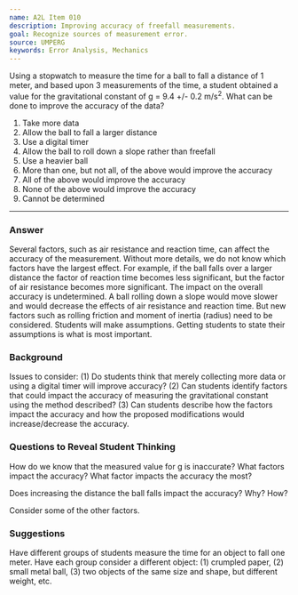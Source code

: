 ```yaml
---
name: A2L Item 010
description: Improving accuracy of freefall measurements.
goal: Recognize sources of measurement error.
source: UMPERG
keywords: Error Analysis, Mechanics
---
```


Using a stopwatch to measure the time for a ball to fall a distance of 1
meter, and based upon 3 measurements of the time, a student obtained a
value for the gravitational constant of g = 9.4 +/- 0.2 m/s<sup>2</sup>.
What can be done to improve the accuracy of the data?

1. Take more data
2. Allow the ball to fall a larger distance
3. Use a digital timer
4. Allow the ball to roll down a slope rather than freefall
5. Use a heavier ball
6. More than one, but not all, of the above would improve the accuracy
7. All of the above would improve the accuracy
8. None of the above would improve the accuracy
9. Cannot be determined

<hr/>

### Answer

Several factors, such as air resistance and reaction time, can affect
the accuracy of the measurement.  Without more details, we do not know
which factors have the largest effect.  For example, if the ball falls
over a larger distance the factor of reaction time becomes less
significant, but the factor of air resistance becomes more significant. 
 The impact on the overall accuracy is undetermined.  A ball rolling
down a slope would move slower and would decrease the effects of air
resistance and reaction time.  But new factors such as rolling friction
and moment of inertia (radius) need to be considered.  Students will
make assumptions.  Getting students to state their assumptions is what
is most important.

### Background

Issues to consider: (1) Do students think that merely collecting more
data or using a digital timer will improve accuracy?  (2) Can students
identify factors that could impact the accuracy of measuring the
gravitational constant using the method described?  (3)  Can students
describe how the factors impact the accuracy and how the proposed
modifications would increase/decrease the accuracy.

### Questions to Reveal Student Thinking

How do we know that the measured value for g is inaccurate? What factors
impact the accuracy?  What factor impacts the accuracy the most?

Does increasing the distance the ball falls impact the accuracy?  Why? 
How?

Consider some of the other factors.

### Suggestions

Have different groups of students measure the time for an object to fall
one meter.  Have each group consider a different object: (1) crumpled
paper, (2) small metal ball, (3) two objects of the same size and shape,
but different weight, etc.

